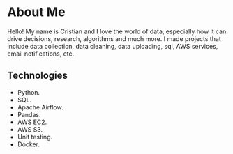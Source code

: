 # About Me

Hello! My name is Cristian and I love the world of data, especially how it can drive decisions, research, algorithms and much more. I made projects that include data collection, data cleaning, data uploading, sql, AWS services, email notifications, etc.


## Technologies
- Python.
- SQL.
- Apache Airflow.
- Pandas.
- AWS EC2.
- AWS S3.
- Unit testing.
- Docker.
